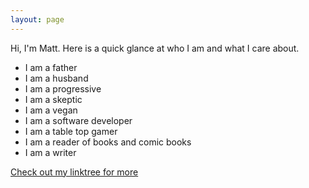 ```yaml
---
layout: page
---
```


Hi, I'm Matt. Here is a quick glance at who I am and what I care about.

- I am a father
- I am a husband
- I am a progressive
- I am a skeptic
- I am a vegan
- I am a software developer
- I am a table top gamer
- I am a reader of books and comic books
- I am a writer


<a href="https://linktr.ee/mattjmorrison">Check out my linktree for more</a>
